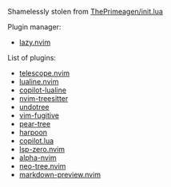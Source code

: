 Shamelessly stolen from [ThePrimeagen/init.lua](https://github.com/ThePrimeagen/init.lua)

Plugin manager:
- [lazy.nvim](https://github.com/folke/lazy.nvim)

List of plugins:
- [telescope.nvim](https://github.com/nvim-telescope/telescope.nvim)
- [lualine.nvim](https://github.com/nvim-lualine/lualine.nvim)
- [copilot-lualine](https://github.com/AndreM222/copilot-lualine)
- [nvim-treesitter](https://github.com/nvim-treesitter/nvim-treesitter)
- [undotree](https://github.com/mbbill/undotree)
- [vim-fugitive](https://github.com/tpope/vim-fugitive)
- [pear-tree](https://github.com/tmsvg/pear-tree)
- [harpoon](https://github.com/ThePrimeagen/harpoon/tree/harpoon2)
- [copilot.lua](https://github.com/zbirenbaum/copilot.lua)
- [lsp-zero.nvim](https://github.com/VonHeikemen/lsp-zero.nvim)
- [alpha-nvim](https://github.com/goolord/alpha-nvim)
- [neo-tree.nvim](https://github.com/nvim-neo-tree/neo-tree.nvim)
- [markdown-preview.nvim](https://github.com/iamcco/markdown-preview.nvim)
